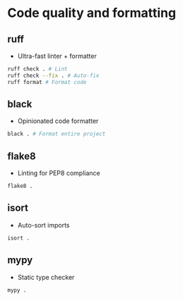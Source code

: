# Code quality and formatting

## ruff

- Ultra-fast linter + formatter

```bash
ruff check . # Lint
ruff check --fix . # Auto-fix
ruff format # Format code
```

## black

- Opinionated code formatter

```bash
black . # Format entire project
```

## flake8

- Linting for PEP8 compliance

```bash
flake8 .
```

## isort

- Auto-sort imports

```bash
isort .
```

## mypy

- Static type checker

```bash
mypy .
```
